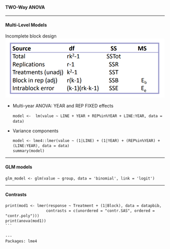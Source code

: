 #### TWO-Way ANOVA

---
#### Multi-Level Models

Incomplete block design
![ibd](https://github.com/lagvier/R4A/blob/master/images/ibd%20model.PNG)

- Multi-year ANOVA: YEAR and REP FIXED effects

  ```model <-  lm(value ~ LINE + YEAR + REP%in%YEAR + LINE:YEAR, data = data)```

- Variance components

  ```
  model <- lme4::lmer(value ~ (1|LINE) + (1|YEAR) + (REP%in%YEAR) + (LINE:YEAR), data = data)
  summary(model)
  ```
---
#### GLM models
```glm_model <- glm(value ~ group, data = 'binomial', link = 'logit')```

---
#### Contrasts
````
print(mod1 <- lmer(response ~ Treatment + (1|Block), data = datapbib,
                  contrasts = c(unordered = "contr.SAS", ordered = "contr.poly")))
print(anova(mod1))
```

---
Packages: lme4
